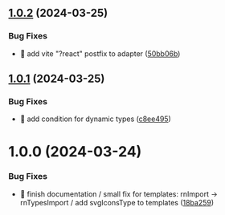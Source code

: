 ## [1.0.2](https://github.com/VictorPulzz/gensvgc/compare/v1.0.1...v1.0.2) (2024-03-25)


### Bug Fixes

* 🐛 add vite "?react" postfix to adapter ([50bb06b](https://github.com/VictorPulzz/gensvgc/commit/50bb06ba75e7793a71d9722840db02ebfdd7fbd8))

## [1.0.1](https://github.com/VictorPulzz/gensvgc/compare/v1.0.0...v1.0.1) (2024-03-25)


### Bug Fixes

* 🐛 add condition for dynamic types ([c8ee495](https://github.com/VictorPulzz/gensvgc/commit/c8ee495100710061ffe240d9cdd02d3b094c25e1))

# 1.0.0 (2024-03-24)


### Bug Fixes

* 🐛 finish documentation / small fix for templates: rnImport -> rnTypesImport / add svgIconsType to templates ([18ba259](https://github.com/VictorPulzz/gensvgc/commit/18ba259f5db0172ee51a3753089bbab1e469e6fc))
